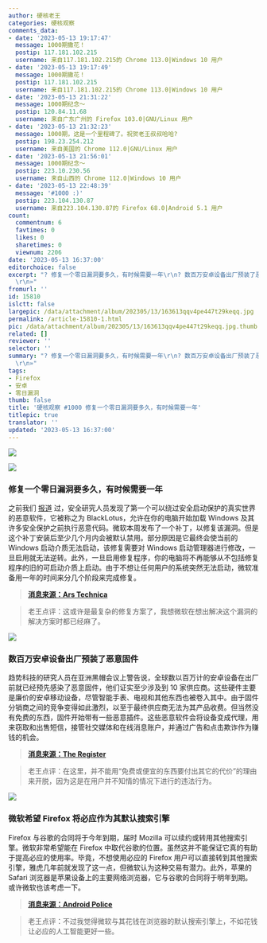 ```yaml
---
author: 硬核老王
categories: 硬核观察
comments_data:
- date: '2023-05-13 19:17:47'
  message: 1000期撒花！
  postip: 117.181.102.215
  username: 来自117.181.102.215的 Chrome 113.0|Windows 10 用户
- date: '2023-05-13 19:17:49'
  message: 1000期撒花！
  postip: 117.181.102.215
  username: 来自117.181.102.215的 Chrome 113.0|Windows 10 用户
- date: '2023-05-13 21:31:22'
  message: 1000期纪念～
  postip: 120.84.11.68
  username: 来自广东广州的 Firefox 103.0|GNU/Linux 用户
- date: '2023-05-13 21:32:23'
  message: 1000期，这是一个里程碑了。祝贺老王叔叔哈哈?
  postip: 198.23.254.212
  username: 来自美国的 Chrome 112.0|GNU/Linux 用户
- date: '2023-05-13 21:56:01'
  message: 1000期纪念～
  postip: 223.10.230.56
  username: 来自山西的 Chrome 112.0|Windows 10 用户
- date: '2023-05-13 22:48:39'
  message: '#1000 :)'
  postip: 223.104.130.87
  username: 来自223.104.130.87的 Firefox 68.0|Android 5.1 用户
count:
  commentnum: 6
  favtimes: 0
  likes: 0
  sharetimes: 0
  viewnum: 2206
date: '2023-05-13 16:37:00'
editorchoice: false
excerpt: "? 修复一个零日漏洞要多久，有时候需要一年\r\n? 数百万安卓设备出厂预装了恶意固件\r\n? 微软希望 Firefox 将必应作为其默认搜索引擎\r\n»
  \r\n»"
fromurl: ''
id: 15810
islctt: false
largepic: /data/attachment/album/202305/13/163613qqv4pe447t29keqq.jpg
permalink: /article-15810-1.html
pic: /data/attachment/album/202305/13/163613qqv4pe447t29keqq.jpg.thumb.jpg
related: []
reviewer: ''
selector: ''
summary: "? 修复一个零日漏洞要多久，有时候需要一年\r\n? 数百万安卓设备出厂预装了恶意固件\r\n? 微软希望 Firefox 将必应作为其默认搜索引擎\r\n»
  \r\n»"
tags:
- Firefox
- 安卓
- 零日漏洞
thumb: false
title: '硬核观察 #1000 修复一个零日漏洞要多久，有时候需要一年'
titlepic: true
translator: ''
updated: '2023-05-13 16:37:00'
---
```


![](/data/attachment/album/202305/13/163613qqv4pe447t29keqq.jpg)


![](/data/attachment/album/202305/13/163622r2k6k79w6kthotfj.jpg)


### 修复一个零日漏洞要多久，有时候需要一年


之前我们 [报道](/article-15605-1.html) 过，安全研究人员发现了第一个可以绕过安全启动保护的真实世界的恶意软件，它被称之为 BlackLotus，允许在你的电脑开始加载 Windows 及其许多安全保护之前执行恶意代码。微软本周发布了一个补丁，以修复该漏洞。但是这个补丁安装后至少几个月内会被默认禁用。部分原因是它最终会使当前的 Windows 启动介质无法启动，该修复需要对 Windows 启动管理器进行修改，一旦启用就无法逆转。此外，一旦启用修复程序，你的电脑将不再能够从不包括修复程序的旧的可启动介质上启动。由于不想让任何用户的系统突然无法启动，微软准备用一年的时间来分几个阶段来完成修复。



> 
> **[消息来源：Ars Technica](https://arstechnica.com/information-technology/2023/05/microsoft-patches-secure-boot-flaw-but-wont-enable-fix-by-default-until-early-2024/)**
> 
> 
> 



> 
> 老王点评：这或许是最复杂的修复方案了，我想微软在想出解决这个漏洞的解决方案时都已经麻了。
> 
> 
> 


![](/data/attachment/album/202305/13/163635rs3xj14yrnyxxjoz.jpg)


### 数百万安卓设备出厂预装了恶意固件


趋势科技的研究人员在亚洲黑帽会议上警告说，全球数以百万计的安卓设备在出厂前就已经预先感染了恶意固件，他们证实至少涉及到 10 家供应商。这些硬件主要是廉价的安卓移动设备，尽管智能手表、电视和其他东西也被卷入其中。由于固件分销商之间的竞争变得如此激烈，以至于最终供应商无法为其产品收费。但当然没有免费的东西，固件开始带有一些恶意插件。这些恶意软件会将设备变成代理，用来窃取和出售短信，接管社交媒体和在线消息账户，并通过广告和点击欺诈作为赚钱的机会。



> 
> **[消息来源：The Register](https://www.theregister.com/2023/05/11/bh_asia_mobile_phones/)**
> 
> 
> 



> 
> 老王点评：在这里，并不能用“免费或便宜的东西要付出其它的代价”的理由来开脱，因为这是在用户并不知情的情况下进行的违法行为。
> 
> 
> 


![](/data/attachment/album/202305/13/163711kbrgigrctbuztidu.jpg)


### 微软希望 Firefox 将必应作为其默认搜索引擎


Firefox 与谷歌的合同将于今年到期，届时 Mozilla 可以续约或转用其他搜索引擎。微软非常希望能在 Firefox 中取代谷歌的位置。虽然这并不能保证它真的有助于提高必应的使用率。毕竟，不想使用必应的 Firefox 用户可以直接转到其他搜索引擎，雅虎几年前就发现了这一点，但微软认为这种交易有潜力。此外，苹果的 Safari 浏览器是苹果设备上的主要网络浏览器，它与谷歌的合同将于明年到期。或许微软也该考虑一下。



> 
> **[消息来源：Android Police](https://www.androidpolice.com/microsoft-bing-firefox-default/)**
> 
> 
> 



> 
> 老王点评：不过我觉得微软与其花钱在浏览器的默认搜索引擎上，不如花钱让必应的人工智能更好一些。
> 
> 
>